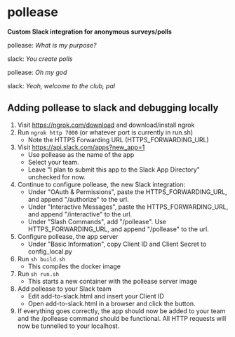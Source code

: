 # pollease
**Custom Slack integration for anonymous surveys/polls**

pollease: _What is my purpose?_

slack: _You create polls_

pollease: _Oh my god_

slack: _Yeah, welcome to the club, pal_

## Adding pollease to slack and debugging locally
1. Visit https://ngrok.com/download and download/install ngrok
2. Run `ngrok http 7000` (or whatever port is currently in run.sh) 
    - Note the HTTPS Forwarding URL (HTTPS_FORWARDING_URL)
3. Visit https://api.slack.com/apps?new_app=1
    - Use pollease as the name of the app
    - Select your team. 
    - Leave "I plan to submit this app to the Slack App Directory" unchecked for now.
4. Continue to configure pollease, the new Slack integration:
    - Under "OAuth & Permissions", paste the HTTPS_FORWARDING_URL, and append "/authorize" to the url.
    - Under "Interactive Messages", paste the HTTPS_FORWARDING_URL, and append "/interactive" to the url.
    - Under "Slash Commands", add "/pollease". Use HTTPS_FORWARDING_URL, and append "/pollease" to the url.
5. Configure pollease, the app server
    - Under "Basic Information", copy Client ID and Client Secret to config_local.py
6. Run `sh build.sh`
    - This compiles the docker image
7. Run `sh run.sh`
    - This starts a new container with the pollease server image
8. Add pollease to your Slack team
    - Edit add-to-slack.html and insert your Client ID
    - Open add-to-slack.html in a browser and click the button. 
9. If everything goes correctly, the app should now be added to your team and the /pollease command should be functional. All HTTP requests will now be tunnelled to your localhost.